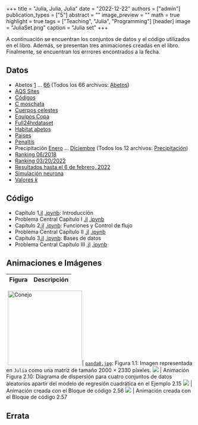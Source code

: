 +++
title = "Julia, Julia, Julia"
date = "2022-12-22"
authors = ["admin"]
publication_types = ["5"]
abstract = ""
image_preview = ""
math = true
highlight = true
tags = ["Teaching", "Julia", "Programming"]
[header]
image = "JuliaSet.png"
caption = "Julia set"
+++

A continuación se encuentran los conjuntos de datos y el código utilizados en el libro. Además, se presentan tres animaciones creadas en el libro. Finalmente, se encuentran los errrores encontrados a la fecha.

## Datos

* Abetos [1](https://alexrojas.netlify.com/Data/Julia/fir1.csv) $\ldots$ [66](https://alexrojas.netlify.com/Data/Julia/fir66.csv)  (Todos los 66 archivos: [Abetos](https://alexrojas.netlify.com/Data/Julia/Fir1.zip))
* [AQS Sites](https://alexrojas.netlify.com/Data/Julia/aqs_sites.csv)
* [Códigos](https://alexrojas.netlify.com/Data/Julia/Codigos.xlsx)
* [C moschata](https://alexrojas.netlify.com/Data/Julia/Cmoschata.xlsx)
* [Cuerpos celestes](https://alexrojas.netlify.com/Data/Julia/cuerpos.csv)
* [Equipos Copa](https://alexrojas.netlify.com/Data/Julia/EquiposCopa.csv)
* [Full24hrdataset](https://alexrojas.netlify.com/Data/Julia/Full24hrdataset.csv)
* [Habitat abetos](https://alexrojas.netlify.com/Data/Julia/abetoHabitat.csv)
* [Paises](https://alexrojas.netlify.com/Data/Julia/Paises.txt)
* [Penaltis](https://alexrojas.netlify.com/Data/Julia/shootouts.csv)
* Precipitación [Enero](https://alexrojas.netlify.com/Data/Julia/precipitacionEne.csv) $\ldots$ [Diciembre](https://alexrojas.netlify.com/Data/Julia/precipitacionDic.csv) (Todos los 12 archivos: [Precipitación](https://alexrojas.netlify.com/Data/Julia/Precipitacion.zip))
* [Ranking 06/2018](https://alexrojas.netlify.com/Data/Julia/Ranking062018.csv)
* [Ranking 03/20/2022](https://alexrojas.netlify.com/Data/Julia/Ranking032022.csv)
* [Resultados hasta el 6 de febrero, 2022](https://alexrojas.netlify.com/Data/Julia/results.csv)
* [Simulación neurona](https://alexrojas.netlify.com/Data/Julia/neuronaSim.csv)
* [Valores $k$](https://alexrojas.netlify.com/Data/Julia/valoresK.csv)


## Código

* Capítulo 1[.jl](https://alexrojas.netlify.com/code/Julia/JCap1.py) [.ipynb](https://alexrojas.netlify.com/code/Julia/JCap1.ipynb): Introducción 
* Problema Central Capítulo I [.jl](https://alexrojas.netlify.com/code/Julia/JProbCentral1.py) [.ipynb](https://alexrojas.netlify.com/code/Julia/JProbCentral1.ipynb)
* Capítulo 2[.jl](https://alexrojas.netlify.com/code/Julia/JCap2.py) [.ipynb](https://alexrojas.netlify.com/code/Julia/JCap2.ipynb): Funciones y Control de flujo 
* Problema Central Capítulo II [.jl](https://alexrojas.netlify.com/code/Julia/JProbCentral2.py) [.ipynb](https://alexrojas.netlify.com/code/Julia/JProbCentral2.ipynb)
* Capítulo 3[.jl](https://alexrojas.netlify.com/code/Julia/JCap3.py) [.ipynb](https://alexrojas.netlify.com/code/Julia/JCap3.ipynb): Bases de datos
* Problema Central Capítulo III [.jl](https://alexrojas.netlify.com/code/Julia/JProbCentral3.py) [.ipynb](https://alexrojas.netlify.com/code/Julia/JProbCentral3.ipynb)


## Animaciones e Imágenes

Figura  | Descripción
:------ | :------
![]()
<img src="https://alexrojas.netlify.com/media/Julia/panda0.jpg" alt="Conejo" width="200"/>| [`panda0.jpg`](https://alexrojas.netlify.com/media/Julia/panda0.png): Figura 1.1: Imagen representada en `Julia` como una matriz de tamaño 2000 $\times$ 2330 píxeles.
![](https://alexrojas.netlify.com/media/Julia/Julia_regresionLineal.gif) | Animación Figura 2.10: Diagrama de dispersión para cuatro conjuntos de datos aleatorios apartir del modelo de regresión cuadrática en el Ejemplo 2.15 
![](https://alexrojas.netlify.com/media/Julia/Julia_expx2Taylor.gif) | Animación creada con el Bloque de código 2.56
![](https://alexrojas.netlify.com/media/Julia/Julia_randsearch.gif) | Animación creada con el Bloque de código 2.57



## Errata



